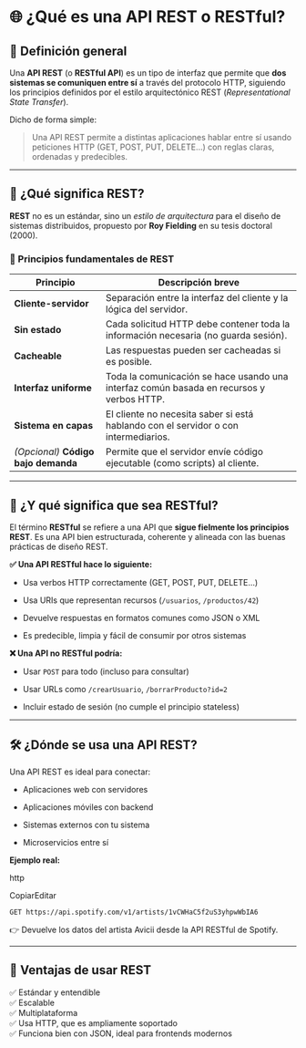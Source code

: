 # 🌐 ¿Qué es una API REST o RESTful?

## 📘 Definición general

Una **API REST** (o **RESTful API**) es un tipo de interfaz que permite que **dos sistemas se comuniquen entre sí** a través del protocolo HTTP, siguiendo los principios definidos por el estilo arquitectónico REST (_Representational State Transfer_).

Dicho de forma simple:

> Una API REST permite a distintas aplicaciones hablar entre sí usando peticiones HTTP (GET, POST, PUT, DELETE…) con reglas claras, ordenadas y predecibles.

---

## 🧠 ¿Qué significa REST?

**REST** no es un estándar, sino un _estilo de arquitectura_ para el diseño de sistemas distribuidos, propuesto por **Roy Fielding** en su tesis doctoral (2000).

### 🔑 Principios fundamentales de REST

|Principio|Descripción breve|
|---|---|
|**Cliente-servidor**|Separación entre la interfaz del cliente y la lógica del servidor.|
|**Sin estado**|Cada solicitud HTTP debe contener toda la información necesaria (no guarda sesión).|
|**Cacheable**|Las respuestas pueden ser cacheadas si es posible.|
|**Interfaz uniforme**|Toda la comunicación se hace usando una interfaz común basada en recursos y verbos HTTP.|
|**Sistema en capas**|El cliente no necesita saber si está hablando con el servidor o con intermediarios.|
|_(Opcional)_ **Código bajo demanda**|Permite que el servidor envíe código ejecutable (como scripts) al cliente.|

---

## 🔗 ¿Y qué significa que sea RESTful?

El término **RESTful** se refiere a una API que **sigue fielmente los principios REST**. Es una API bien estructurada, coherente y alineada con las buenas prácticas de diseño REST.

**✅ Una API RESTful hace lo siguiente:**

- Usa verbos HTTP correctamente (GET, POST, PUT, DELETE…)
    
- Usa URIs que representan recursos (`/usuarios`, `/productos/42`)
    
- Devuelve respuestas en formatos comunes como JSON o XML
    
- Es predecible, limpia y fácil de consumir por otros sistemas
    

**❌ Una API no RESTful podría:**

- Usar `POST` para todo (incluso para consultar)
    
- Usar URLs como `/crearUsuario`, `/borrarProducto?id=2`
    
- Incluir estado de sesión (no cumple el principio stateless)
    

---

## 🛠️ ¿Dónde se usa una API REST?

Una API REST es ideal para conectar:

- Aplicaciones web con servidores
    
- Aplicaciones móviles con backend
    
- Sistemas externos con tu sistema
    
- Microservicios entre sí
    

**Ejemplo real:**

http

CopiarEditar

`GET https://api.spotify.com/v1/artists/1vCWHaC5f2uS3yhpwWbIA6`

👉 Devuelve los datos del artista Avicii desde la API RESTful de Spotify.

---

## 🎯 Ventajas de usar REST

✅ Estándar y entendible  
✅ Escalable  
✅ Multiplataforma  
✅ Usa HTTP, que es ampliamente soportado  
✅ Funciona bien con JSON, ideal para frontends modernos